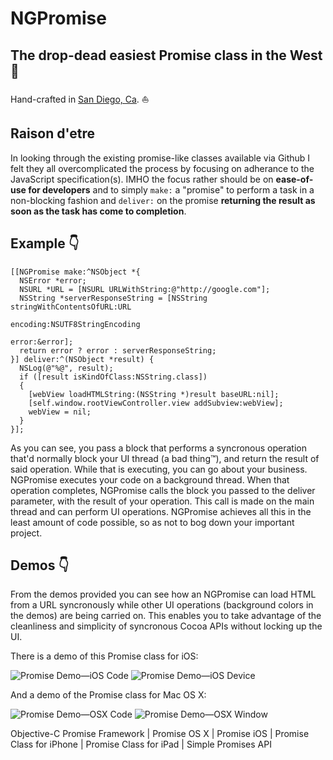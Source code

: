 # NGPromise
## The drop-dead easiest Promise class in the West :cactus:

Hand-crafted in [San Diego, Ca](http://en.wikipedia.org/wiki/North_Park,_San_Diego). :sailboat:

## Raison d'etre

In looking through the existing promise-like classes available via Github I felt they all overcomplicated the process by focusing on adherance to the JavaScript specification(s). IMHO the focus rather should be on **ease-of-use for developers** and to simply `make:` a "promise" to perform a task in a non-blocking fashion and `deliver:` on the promise **returning the result as soon as the task has come to completion**.

## Example :point_down:
```
[[NGPromise make:^NSObject *{
  NSError *error;
  NSURL *URL = [NSURL URLWithString:@"http://google.com"];
  NSString *serverResponseString = [NSString stringWithContentsOfURL:URL
                                                            encoding:NSUTF8StringEncoding
                                                               error:&error];
  return error ? error : serverResponseString;
}] deliver:^(NSObject *result) {
  NSLog(@"%@", result);
  if ([result isKindOfClass:NSString.class])
  {
    [webView loadHTMLString:(NSString *)result baseURL:nil];
    [self.window.rootViewController.view addSubview:webView];
    webView = nil;
  }
}];
```

As you can see, you pass a block that performs a syncronous operation that'd normally block your UI thread (a bad thing™), and return the result of said operation. While that is executing, you can go about your business. NGPromise executes your code on a background thread. When that operation completes, NGPromise calls the block you passed to the deliver parameter, with the result of your operation. This call is made on the main thread and can perform UI operations. NGPromise achieves all this in the least amount of code possible, so as not to bog down your important project.

## Demos :point_down:

From the demos provided you can see how an NGPromise can load HTML from a URL syncronously while other UI operations (background colors in the demos) are being carried on. This enables you to take advantage of the cleanliness and simplicity of syncronous Cocoa APIs without locking up the UI.

There is a demo of this Promise class for iOS:

![Promise Demo—iOS Code](https://dl.dropboxusercontent.com/u/1925537/promise-demo_iOS_code.png)
![Promise Demo—iOS Device](https://dl.dropboxusercontent.com/u/1925537/promise-demo_iOS_device.png)

And a demo of the Promise class for Mac OS X:

![Promise Demo—OSX Code](https://dl.dropboxusercontent.com/u/1925537/promise-demo_OSX_code.png)
![Promise Demo—OSX Window](https://dl.dropboxusercontent.com/u/1925537/promise-demo_OSX_window.png)

Objective-C Promise Framework | Promise OS X | Promise iOS | Promise Class for iPhone | Promise Class for iPad | Simple Promises API

